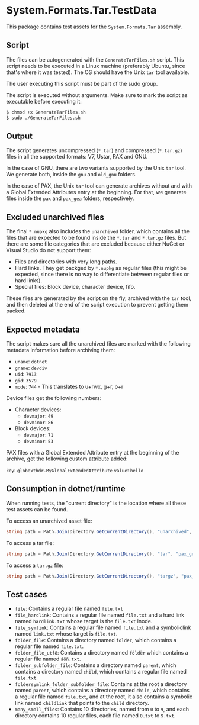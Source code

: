 # System.Formats.Tar.TestData

This package contains test assets for the `System.Formats.Tar` assembly.

## Script

The files can be autogenerated with the `GenerateTarFiles.sh` script. This script needs to be executed in a Linux machine (preferably Ubuntu, since that's where it was tested). The OS should have the Unix `tar` tool available.

The user executing this script must be part of the sudo group.

The script is executed without arguments. Make sure to mark the script as executable before executing it:

```bash
$ chmod +x GenerateTarFiles.sh
$ sudo ./GenerateTarFiles.sh
```

## Output

The script generates uncompressed (`*.tar`) and compressed (`*.tar.gz`) files in all the supported formats: V7, Ustar, PAX and GNU.

In the case of GNU, there are two variants supported by the Unix `tar` tool. We generate both, inside the `gnu` and `old_gnu` folders.

In the case of PAX, the Unix `tar` tool can generate archives without and with a Global Extended Attributes entry at the beginning. For that, we generate files inside the `pax` and `pax_gea` folders, respectively.

## Excluded unarchived files

The final `*.nupkg` also includes the `unarchived` folder, which contains all the files that are expected to be found inside the `*.tar` and `*.tar.gz` files. But there are some file categories that are excluded because either NuGet or Visual Studio do not support them:

- Files and directories with very long paths.
- Hard links. They get packged by `*.nupkg` as regular files (this might be expected, since there is no way to differentiate between regular files or hard links).
- Special files: Block device, character device, fifo.

These files are generated by the script on the fly, archived with the `tar` tool, and then deleted at the end of the script execution to prevent getting them packed.

## Expected metadata

The script makes sure all the unarchived files are marked with the following metadata information before archiving them:

- `uname`: `dotnet`
- `gname`: `devdiv`
- `uid`: `7913`
- `gid`: `3579`
- `mode`: `744` - This translates to u+rwx, g+r, o+r

Device files get the following numbers:

- Character devices:
  - `devmajor`: `49`
  - `devminor`: `86`
- Block devices:
  - `devmajor`: `71`
  - `devminor`: `53`

PAX files with a Global Extended Attribute entry at the beginning of the archive, get the following custom attribute added:

`key`: `globexthdr.MyGlobalExtendedAttribute`
`value`: `hello`

## Consumption in dotnet/runtime

When running tests, the "current directory" is the location where all these test assets can be found.

To access an unarchived asset file:

```cs
string path = Path.Join(Directory.GetCurrentDirectory(), "unarchived", "file_hardlink", "file.txt");
```

To access a tar file:

```cs
string path = Path.Join(Directory.GetCurrentDirectory(), "tar", "pax_gea", "file_hardlink.tar");
```

To access a `tar.gz` file:

```cs
string path = Path.Join(Directory.GetCurrentDirectory(), "targz", "pax_gea", "file_hardlink.tar.gz");
```

## Test cases

- `file`: Contains a regular file named `file.txt`
- `file_hardlink`: Contains a regular file named `file.txt` and a hard link named `hardlink.txt` whose target is the `file.txt` inode.
- `file_symlink`: Contains a regular file named `file.txt` and a symboliclink named `link.txt` whose target is `file.txt`.
- `folder_file`: Contains a directory named `folder`, which contains a regular file named `file.txt`.
- `folder_file_utf8`: Contains a directory named `földër` which contains a regular file named `áöñ.txt`.
- `folder_subfolder_file`: Contains a directory named `parent`, which contains a directory named `child`, which contains a regular file named `file.txt`.
- `foldersymlink_folder_subfolder_file`: Contains at the root a directory named `parent`, which contains a directory named `child`, which contains a regular file named `file.txt`, and at the root, it also contains a symbolic link named `childlink` that points to the `child` directory.
- `many_small_files`: Contains 10 directories, named from `0` to `9`, and each directory contains 10 regular files, each file named `0.txt` to `9.txt`.

